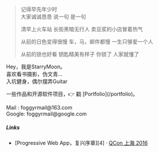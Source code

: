 > 记得早先年少时  
> 大家诚诚恳恳
> 说一句  是一句
> 
> 清早上火车站
> 长街黑暗无行人
> 卖豆浆的小店冒着热气
>
> 从前的日色变得很慢
> 车，马，邮件都慢
> 一生只够爱一个人
>
> 从前的锁也好看
> 钥匙精美有样子
> 你锁了  人家就懂了

<p>Hey，我是StarryMoon。<br/>
喜欢看书摄影，伪文青... <br/>
入坑健身，偶尔摆弄Guitar 
</p>


<p>一些作品和开源软件项目，👉 戳 [Portfolio](/portfolio)。 </p>
<p>Mail  : foggyrmail@163.com <br/>
Google: foggyrmail@google.com 
</p>

##### Links

- [Progressive Web App，复兴序章][4] · [QCon 上海 2016](http://2016.qconshanghai.com/presentation/3111)
